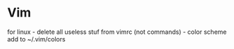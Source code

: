 # Vim

for linux 
	- delete all useless stuf from vimrc (not commands)
    - color scheme add to ~/.vim/colors 
